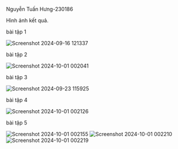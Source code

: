 Nguyễn Tuấn Hưng-230186

Hình ảnh kết quả.  

bài tập 1

![Screenshot 2024-09-16 121337](https://github.com/user-attachments/assets/614b1da0-b624-4211-b8e5-9d969c0cd081)

bài tập 2

 ![Screenshot 2024-10-01 002041](https://github.com/user-attachments/assets/17cc6a22-e307-485e-b1df-c40af83eac87)

bài tập 3

![Screenshot 2024-09-23 115925](https://github.com/user-attachments/assets/6727bf2f-3002-4a59-b78e-ec1d6b6d67ae)

bài tập 4

![Screenshot 2024-10-01 002126](https://github.com/user-attachments/assets/deb79e27-9da4-4b8f-8e06-e199a8a6df8a)

bài tập 5

![Screenshot 2024-10-01 002155](https://github.com/user-attachments/assets/ce90d27e-b268-40e8-8344-130eba5c44e2)
![Screenshot 2024-10-01 002210](https://github.com/user-attachments/assets/85a23162-9de1-4723-b068-f43aea7a25c1)
![Screenshot 2024-10-01 002219](https://github.com/user-attachments/assets/24d70ec4-e548-4f8a-9f8f-bc6a8316a28d)

